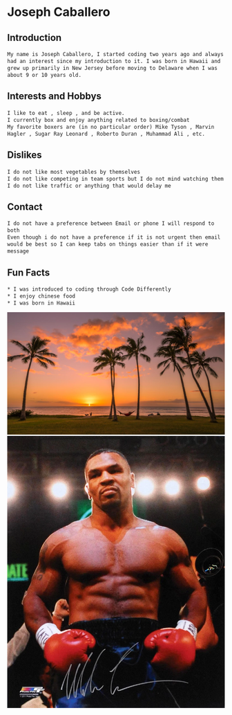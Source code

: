 # Joseph Caballero

## Introduction
    My name is Joseph Caballero, I started coding two years ago and always had an interest since my introduction to it. I was born in Hawaii and grew up primarily in New Jersey before moving to Delaware when I was about 9 or 10 years old.

## Interests and Hobbys
    I like to eat , sleep , and be active. 
    I currently box and enjoy anything related to boxing/combat
    My favorite boxers are (in no particular order) Mike Tyson , Marvin Hagler , Sugar Ray Leonard , Roberto Duran , Muhammad Ali , etc.

## Dislikes
    I do not like most vegetables by themselves
    I do not like competing in team sports but I do not mind watching them
    I do not like traffic or anything that would delay me

## Contact
    I do not have a preference between Email or phone I will respond to both
    Even though i do not have a preference if it is not urgent then email would be best so I can keep tabs on things easier than if it were message

## Fun Facts
    * I was introduced to coding through Code Differently
    * I enjoy chinese food 
    * I was born in Hawaii
    
<img src = "images/hawaii.jpg"/>
<img src = "lesson_00/josephcaballero/images/Mike-tyson-signed-photo-60232.webp">

